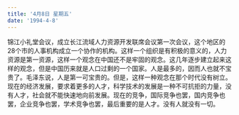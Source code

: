 ```yaml
---
title: '4月8日 星期五'
date: '1994-4-8'
---
```


锦江小礼堂会议，成立长江流域人力资源开发联席会议第一次会议，这个地区的28个市的人事机构成立一个协作的机构。这样一个组织是有积极的意义的，人力资源是第一资源，这样一个观念在中国还不是牢固的观念。这几年逐步建立起来这样的观念，但是中国历来就是人口过剩的一个国家。人是最多的，因而人也就不宝贵了。毛泽东说，人是第一可宝贵的。但是，这样一种观念在那个时代没有树立。现在的经济发展，要求着更多的人才，科学技术的发展是一种不可抗拒的力量，没有人才，社会就不能快速地向前发展。现在的竞争，国际竞争也罢，国内竞争也罢，企业竞争也罢，学术竞争也罢，最后重要的是人才。没有人就没有一切。

